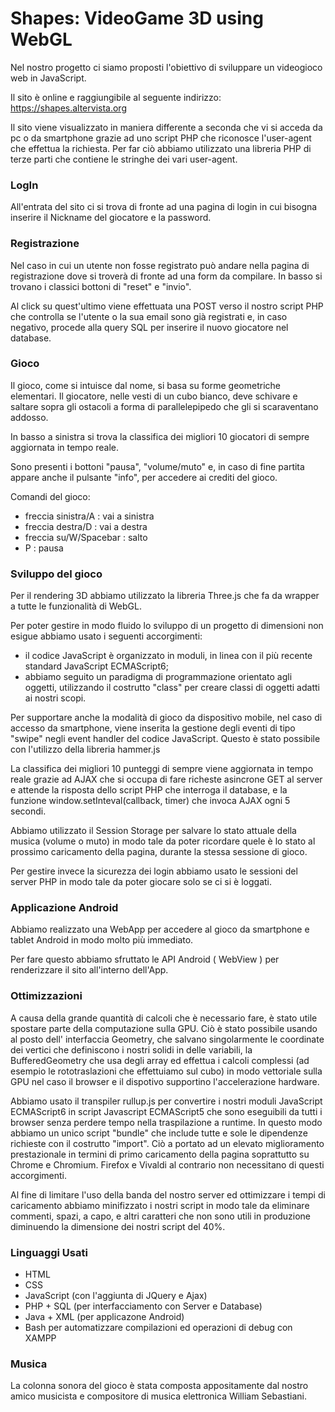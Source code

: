 # Shapes: VideoGame 3D using WebGL

Nel nostro progetto ci siamo proposti l'obiettivo di sviluppare un videogioco web in JavaScript.  

Il sito è online e raggiungibile al seguente indirizzo: https://shapes.altervista.org

Il sito viene visualizzato in maniera differente a seconda che vi si acceda da pc o da smartphone grazie ad uno script PHP che riconosce l'user-agent che effettua la richiesta. Per far ciò abbiamo utilizzato una libreria PHP di terze parti che contiene le stringhe dei vari user-agent.

### LogIn

All'entrata del sito ci si trova di fronte ad una pagina di login in cui bisogna inserire il Nickname del giocatore e la password.  

### Registrazione

Nel caso in cui un utente non fosse registrato può andare nella pagina di registrazione dove si troverà di fronte ad una form da compilare. In basso si trovano i classici bottoni di "reset" e "invio". 

Al click su quest'ultimo viene effettuata una POST verso il nostro script PHP che controlla se l'utente o la sua email sono già registrati e, in caso negativo, procede alla query SQL per inserire il nuovo giocatore nel database.

### Gioco

Il gioco, come si intuisce dal nome, si basa su forme geometriche elementari. Il giocatore, nelle vesti di un cubo bianco, deve schivare e saltare sopra gli ostacoli a forma di parallelepipedo che gli si scaraventano addosso.  

In basso a sinistra si trova la classifica dei migliori 10 giocatori di sempre aggiornata in tempo reale.

Sono presenti i bottoni "pausa", "volume/muto" e, in caso di fine partita appare anche il pulsante "info", per accedere ai crediti del gioco.

Comandi del gioco:
* freccia sinistra/A : vai a sinistra
* freccia destra/D : vai a destra
* freccia su/W/Spacebar : salto
* P : pausa

### Sviluppo del gioco

Per il rendering 3D abbiamo utilizzato la libreria Three.js che fa da wrapper a tutte le funzionalità di WebGL.  

Per poter gestire in modo fluido lo sviluppo di un progetto di dimensioni non esigue abbiamo usato i seguenti accorgimenti:
* il codice JavaScript è organizzato in moduli, in linea con il più recente standard JavaScript ECMAScript6;  
* abbiamo seguito un paradigma di programmazione orientato agli oggetti, utilizzando il costrutto "class" per creare classi di oggetti adatti ai nostri scopi.  

Per supportare anche la modalità di gioco da dispositivo mobile, nel caso di accesso da smartphone, viene inserita la gestione degli eventi di tipo "swipe" negli event handler del codice JavaScript. Questo è stato possibile con l'utilizzo della libreria hammer.js

La classifica dei migliori 10 punteggi di sempre viene aggiornata in tempo reale grazie ad AJAX che si occupa di fare richeste asincrone GET al server e attende la risposta dello script PHP che interroga il database, e la funzione window.setInteval(callback, timer) che invoca AJAX ogni 5 secondi.

Abbiamo utilizzato il Session Storage per salvare lo stato attuale della musica (volume o muto) in modo tale da poter ricordare quele è lo stato al prossimo caricamento della pagina, durante la stessa sessione di gioco.

Per gestire invece la sicurezza dei login abbiamo usato le sessioni del server PHP in modo tale da poter giocare solo se ci si è loggati.

### Applicazione Android

Abbiamo realizzato una WebApp per accedere al gioco da smartphone e tablet Android in modo molto più immediato.  

Per fare questo abbiamo sfruttato le API Android ( WebView ) per renderizzare il sito all'interno dell'App.

### Ottimizzazioni

A causa della grande quantità di calcoli che è necessario fare, è stato utile spostare parte della computazione sulla GPU.
Ciò è stato possibile usando al posto dell' interfaccia Geometry, che salvano singolarmente le coordinate dei vertici che definiscono i nostri solidi in delle variabili, la BufferedGeometry che usa degli array ed effettua i calcoli complessi (ad esempio le rototraslazioni che effettuiamo sul cubo) in modo vettoriale sulla GPU nel caso il browser e il dispotivo supportino l'accelerazione hardware.

Abbiamo usato il transpiler rullup.js per convertire i nostri moduli JavaScript ECMAScript6 in script Javascript ECMAScript5 che sono eseguibili da tutti i browser senza perdere tempo nella traspilazione a runtime. In questo modo abbiamo un unico script "bundle" che include tutte e sole le dipendenze richieste con il costrutto "import". 
Ciò a portato ad un elevato miglioramento prestazionale in termini di primo caricamento della pagina soprattutto su Chrome e Chromium. Firefox e Vivaldi al contrario non necessitano di questi accorgimenti.

Al fine di limitare l'uso della banda del nostro server ed ottimizzare i tempi di caricamento abbiamo minifizzato i nostri script in modo tale da eliminare commenti, spazi, a capo, e altri caratteri che non sono utili in produzione diminuendo la dimensione dei nostri script del 40%. 

### Linguaggi Usati

* HTML
* CSS
* JavaScript (con l'aggiunta di JQuery e Ajax)
* PHP + SQL (per interfacciamento con Server e Database)
* Java + XML (per applicazone Android)
* Bash per automatizzare compilazioni ed operazioni di debug con XAMPP

### Musica

La colonna sonora del gioco è stata composta appositamente dal nostro amico musicista e compositore di musica elettronica William Sebastiani.
 
